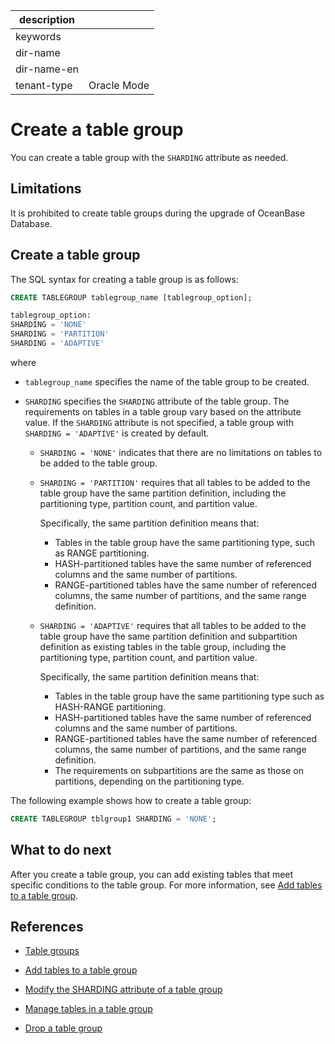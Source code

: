 |description||
|---|---|
|keywords||
|dir-name||
|dir-name-en||
|tenant-type|Oracle Mode|

# Create a table group

You can create a table group with the `SHARDING` attribute as needed.

## Limitations

It is prohibited to create table groups during the upgrade of OceanBase Database.

## Create a table group

The SQL syntax for creating a table group is as follows:

```sql
CREATE TABLEGROUP tablegroup_name [tablegroup_option];

tablegroup_option:
SHARDING = 'NONE'
SHARDING = 'PARTITION'
SHARDING = 'ADAPTIVE'
```

where

* `tablegroup_name` specifies the name of the table group to be created.

* `SHARDING` specifies the `SHARDING` attribute of the table group. The requirements on tables in a table group vary based on the attribute value. If the `SHARDING` attribute is not specified, a table group with `SHARDING = 'ADAPTIVE'` is created by default.

   * `SHARDING = 'NONE'` indicates that there are no limitations on tables to be added to the table group.

   * `SHARDING = 'PARTITION'` requires that all tables to be added to the table group have the same partition definition, including the partitioning type, partition count, and partition value.

      Specifically, the same partition definition means that:

      * Tables in the table group have the same partitioning type, such as RANGE partitioning.
      * HASH-partitioned tables have the same number of referenced columns and the same number of partitions.
      * RANGE-partitioned tables have the same number of referenced columns, the same number of partitions, and the same range definition.

   * `SHARDING = 'ADAPTIVE'` requires that all tables to be added to the table group have the same partition definition and subpartition definition as existing tables in the table group, including the partitioning type, partition count, and partition value.

      Specifically, the same partition definition means that:

      * Tables in the table group have the same partitioning type such as HASH-RANGE partitioning.
      * HASH-partitioned tables have the same number of referenced columns and the same number of partitions.
      * RANGE-partitioned tables have the same number of referenced columns, the same number of partitions, and the same range definition.
      * The requirements on subpartitions are the same as those on partitions, depending on the partitioning type.

The following example shows how to create a table group:

```sql
CREATE TABLEGROUP tblgroup1 SHARDING = 'NONE';
```

## What to do next

After you create a table group, you can add existing tables that meet specific conditions to the table group. For more information, see [Add tables to a table group](../300.manage-table-groups-of-oracle-mode/400.add-tables-to-a-table-group-of-oracle-mode.md).

## References

* [Table groups](../300.manage-table-groups-of-oracle-mode/100.about-table-groups-of-oracle-mode.md)

* [Add tables to a table group](../300.manage-table-groups-of-oracle-mode/400.add-tables-to-a-table-group-of-oracle-mode.md)

* [Modify the SHARDING attribute of a table group](../300.manage-table-groups-of-oracle-mode/500.modify-the-sharding-attribute-ot-a-table-group-of-oracle-mode.md)

* [Manage tables in a table group](../300.manage-table-groups-of-oracle-mode/600.manage-tables-within-a-table-group-of-oracle-mode.md)

* [Drop a table group](../300.manage-table-groups-of-oracle-mode/700.delete-a-table-group-of-oracle-mode.md)
